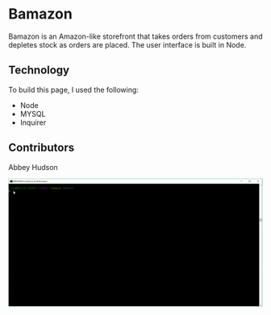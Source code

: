 Bamazon
==============

Bamazon is an Amazon-like storefront that takes orders from customers and depletes stock as orders are placed. The user interface is built in Node.

Technology
---------
To build this page, I used the following:
-	Node
- MYSQL
- Inquirer

Contributors
--------------
Abbey Hudson

<img src="bamazon_video.gif">
